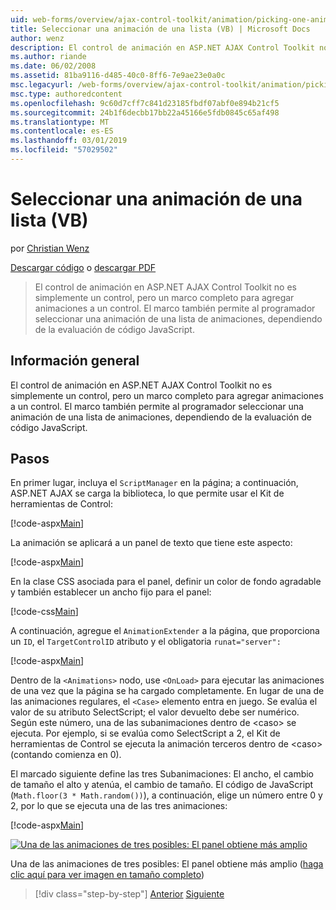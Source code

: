 ```yaml
---
uid: web-forms/overview/ajax-control-toolkit/animation/picking-one-animation-out-of-a-list-vb
title: Seleccionar una animación de una lista (VB) | Microsoft Docs
author: wenz
description: El control de animación en ASP.NET AJAX Control Toolkit no es simplemente un control, pero un marco completo para agregar animaciones a un control. El marco de trabajo también permitir...
ms.author: riande
ms.date: 06/02/2008
ms.assetid: 81ba9116-d485-40c0-8ff6-7e9ae23e0a0c
msc.legacyurl: /web-forms/overview/ajax-control-toolkit/animation/picking-one-animation-out-of-a-list-vb
msc.type: authoredcontent
ms.openlocfilehash: 9c60d7cff7c841d23185fbdf07abf0e894b21cf5
ms.sourcegitcommit: 24b1f6decbb17bb22a45166e5fdb0845c65af498
ms.translationtype: MT
ms.contentlocale: es-ES
ms.lasthandoff: 03/01/2019
ms.locfileid: "57029502"
---
```

<a name="picking-one-animation-out-of-a-list-vb"></a>Seleccionar una animación de una lista (VB)
====================
por [Christian Wenz](https://github.com/wenz)

[Descargar código](http://download.microsoft.com/download/f/9/a/f9a26acd-8df4-4484-8a18-199e4598f411/Animation5.vb.zip) o [descargar PDF](http://download.microsoft.com/download/6/7/1/6718d452-ff89-4d3f-a90e-c74ec2d636a3/animation5VB.pdf)

> El control de animación en ASP.NET AJAX Control Toolkit no es simplemente un control, pero un marco completo para agregar animaciones a un control. El marco también permite al programador seleccionar una animación de una lista de animaciones, dependiendo de la evaluación de código JavaScript.


## <a name="overview"></a>Información general

El control de animación en ASP.NET AJAX Control Toolkit no es simplemente un control, pero un marco completo para agregar animaciones a un control. El marco también permite al programador seleccionar una animación de una lista de animaciones, dependiendo de la evaluación de código JavaScript.

## <a name="steps"></a>Pasos

En primer lugar, incluya el `ScriptManager` en la página; a continuación, ASP.NET AJAX se carga la biblioteca, lo que permite usar el Kit de herramientas de Control:

[!code-aspx[Main](picking-one-animation-out-of-a-list-vb/samples/sample1.aspx)]

La animación se aplicará a un panel de texto que tiene este aspecto:

[!code-aspx[Main](picking-one-animation-out-of-a-list-vb/samples/sample2.aspx)]

En la clase CSS asociada para el panel, definir un color de fondo agradable y también establecer un ancho fijo para el panel:

[!code-css[Main](picking-one-animation-out-of-a-list-vb/samples/sample3.css)]

A continuación, agregue el `AnimationExtender` a la página, que proporciona un `ID`, el `TargetControlID` atributo y el obligatoria `runat="server":`

[!code-aspx[Main](picking-one-animation-out-of-a-list-vb/samples/sample4.aspx)]

Dentro de la `<Animations>` nodo, use `<OnLoad>` para ejecutar las animaciones de una vez que la página se ha cargado completamente. En lugar de una de las animaciones regulares, el `<Case>` elemento entra en juego. Se evalúa el valor de su atributo SelectScript; el valor devuelto debe ser numérico. Según este número, una de las subanimaciones dentro de &lt;caso&gt; se ejecuta. Por ejemplo, si se evalúa como SelectScript a 2, el Kit de herramientas de Control se ejecuta la animación terceros dentro de &lt;caso&gt; (contando comienza en 0).

El marcado siguiente define las tres Subanimaciones: El ancho, el cambio de tamaño el alto y atenúa, el cambio de tamaño. El código de JavaScript (`Math.floor(3 * Math.random())`), a continuación, elige un número entre 0 y 2, por lo que se ejecuta una de las tres animaciones:

[!code-aspx[Main](picking-one-animation-out-of-a-list-vb/samples/sample5.aspx)]


[![Una de las animaciones de tres posibles: El panel obtiene más amplio](picking-one-animation-out-of-a-list-vb/_static/image2.png)](picking-one-animation-out-of-a-list-vb/_static/image1.png)

Una de las animaciones de tres posibles: El panel obtiene más amplio ([haga clic aquí para ver imagen en tamaño completo](picking-one-animation-out-of-a-list-vb/_static/image3.png))

> [!div class="step-by-step"]
> [Anterior](animation-depending-on-a-condition-vb.md)
> [Siguiente](animating-in-response-to-user-interaction-vb.md)
